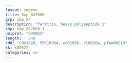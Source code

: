 ```yaml
---
layout: smgene
title: Smp_047660
grp: Smp_04
description: "ferritin, heavy polypeptide 1"
smp: Smp_047660.1
uniprot: "G4VBG5"
length:   546
cdd: "COG1528, PRK10304, cd01056, cl00264, pfam00210"
kk: K00522
categories: sm
---
```

